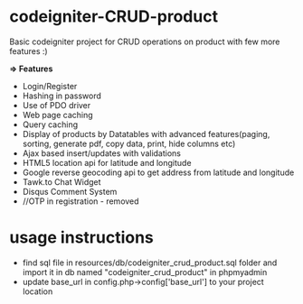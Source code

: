 # codeigniter-CRUD-product
Basic codeigniter project for CRUD operations on product with few more features :)

**=> Features**
* Login/Register  
* Hashing in password  
* Use of PDO driver  
* Web page caching  
* Query caching  
* Display of products by Datatables with advanced features(paging, sorting, generate pdf, copy data, print, hide columns etc)  
* Ajax based insert/updates with validations  
* HTML5 location api for latitude and longitude  
* Google reverse geocoding api to get address from latitude and longitude  
* Tawk.to Chat Widget  
* Disqus Comment System  
* //OTP in registration - removed  

# usage instructions
* find sql file in resources/db/codeigniter_crud_product.sql folder and import it in db named "codeigniter_crud_product" in phpmyadmin
* update base_url in config.php->config['base_url'] to your project location
